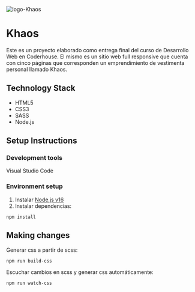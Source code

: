 ![logo-Khaos](https://i.imgur.com/ObCJm51.png "logo-Khaos")
# Khaos
Este es un proyecto elaborado como entrega final del curso de Desarrollo Web en Coderhouse. El mismo es un sitio web full responsive que cuenta con cinco páginas que corresponden un emprendimiento de vestimenta personal llamado Khaos.

## Technology Stack
- HTML5
- CSS3
- SASS
- Node.js

##  Setup Instructions

### Development tools
Visual Studio Code

### Environment setup
1. Instalar [Node.js v16](https://nodejs.org/download/release/v16.13.2/)
2. Instalar dependencias:
```
npm install
```

## Making changes
Generar css a partir de scss:
```
npm run build-css
```
Escuchar cambios en scss y generar css automáticamente:
```
npm run watch-css
```

